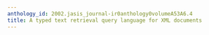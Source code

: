 ```yaml
---
anthology_id: 2002.jasis_journal-ir0anthology0volumeA53A6.4
title: A typed text retrieval query language for XML documents
---
```

